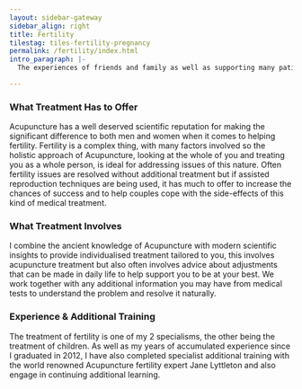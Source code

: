 ```yaml
---
layout: sidebar-gateway
sidebar_align: right
title: Fertility
tilestag: tiles-fertility-pregnancy
permalink: /fertility/index.html
intro_paragraph: |-
  The experiences of friends and family as well as supporting many patients coping with fertility issues mean I understand how distressing it can be when a successful pregnancy hasn't happened or when a pregnancy is lost. The deep emotions of these experiences is why successful treatment to improve fertility is so life changing and why I am so passionate about helping individuals or couples who are trying to have a baby. 

---
```

### What Treatment Has to Offer
  Acupuncture has a well deserved scientific reputation for making the significant difference to both men and women when it comes to helping fertility. Fertility is a complex thing, with many factors involved so the holistic approach of Acupuncture, looking at the whole of you and treating you as a whole person, is ideal for addressing issues of this nature.
  Often fertility issues are resolved without additional treatment but if assisted reproduction techniques are being used, it has much to offer to increase the chances of success and to help couples cope with the side-effects of this kind of medical treatment.

### What Treatment Involves

 I combine the ancient knowledge of Acupuncture with modern scientific insights to provide individualised treatment tailored to you, this involves acupuncture treatment but also often involves advice about adjustments that can be made in daily life to help support you to be at your best. We work together with any additional information you may have from medical tests to understand the problem and resolve it naturally.

### Experience & Additional Training

The treatment of fertility is one of my 2 specialisms, the other being the treatment of children.
As well as my years of accumulated experience since I graduated in 2012, I have also completed specialist additional training with the world renowned Acupuncture fertility expert Jane Lyttleton and also engage in continuing additional learning.